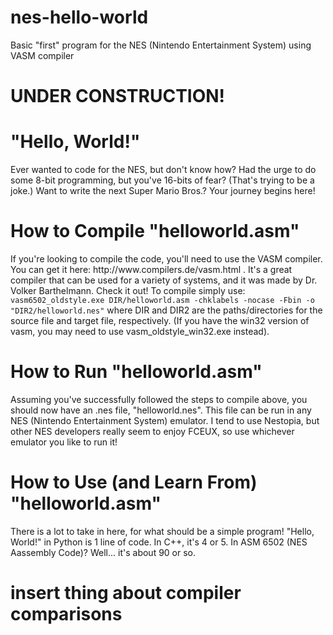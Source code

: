 # nes-hello-world
Basic "first" program for the NES (Nintendo Entertainment System) using VASM compiler

<h1>UNDER CONSTRUCTION!</h1>
<h1>"Hello, World!"</h1>

Ever wanted to code for the NES, but don't know how? Had the urge to do some 8-bit programming, but you've 16-bits of fear? (That's trying to be a joke.) Want to write the next Super Mario Bros.? Your journey begins here!

<h1> How to Compile "helloworld.asm" </h1>
If you're looking to compile the code, you'll need to use the VASM compiler. You can get it here: http://www.compilers.de/vasm.html . It's a great compiler that can be used for a variety of systems, and it was made by Dr. Volker Barthelmann. Check it out! To compile simply use: <code>vasm6502_oldstyle.exe DIR/helloworld.asm -chklabels -nocase -Fbin -o "DIR2/helloworld.nes"</code> where DIR and DIR2 are the paths/directories for the source file and target file, respectively. (If you have the win32 version of vasm, you may need to use vasm_oldstyle_win32.exe instead).

<h1>How to Run "helloworld.asm"</h1>
Assuming you've successfully followed the steps to compile above, you should now have an .nes file, "helloworld.nes". This file can be run in any NES (Nintendo Entertainment System) emulator. I tend to use Nestopia, but other NES developers really seem to enjoy FCEUX, so use whichever emulator you like to run it!

<h1>How to Use (and Learn From) "helloworld.asm"</h1>
There is a lot to take in here, for what should be a simple program! "Hello, World!" in Python is 1 line of code. In C++, it's 4 or 5. In ASM 6502 (NES Aassembly Code)? Well... it's about 90 or so.




<h1>insert thing about compiler comparisons</h1>
